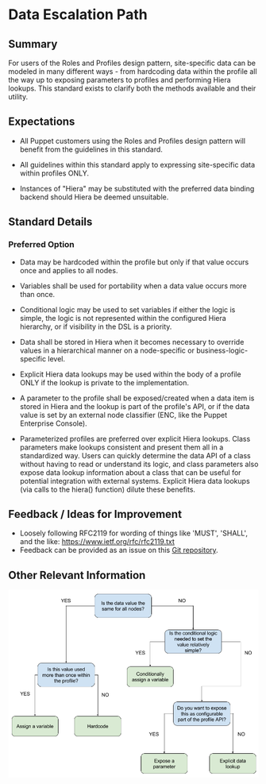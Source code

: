 # Data Escalation Path

## Summary

For users of the Roles and Profiles design pattern, site-specific data can be
modeled in many different ways - from hardcoding data within the profile all
the way up to exposing parameters to profiles and performing Hiera lookups.
This standard exists to clarify both the methods available and their utility.

## Expectations

* All Puppet customers using the Roles and Profiles design pattern will benefit
  from the guidelines in this standard.

* All guidelines within this standard apply to expressing site-specific data
  within profiles ONLY.

* Instances of "Hiera" may be substituted with the preferred data binding
  backend should Hiera be deemed unsuitable.


## Standard Details

### Preferred Option

* Data may be hardcoded within the profile but only if that value occurs once
  and applies to all nodes.

* Variables shall be used for portability when a data value occurs more than
  once.

* Conditional logic may be used to set variables if either the logic is simple,
  the logic is not represented within the configured Hiera hierarchy, or if
  visibility in the DSL is a priority.

* Data shall be stored in Hiera when it becomes necessary to override values in
  a hierarchical manner on a node-specific or business-logic-specific level.

* Explicit Hiera data lookups may be used within the body of a profile ONLY
  if the lookup is private to the implementation.

* A parameter to the profile shall be exposed/created when a data item is
  stored in Hiera and the lookup is part of the profile's API, or if the data
  value is set by an external node classifier (ENC, like the Puppet Enterprise
  Console).

* Parameterized profiles are preferred over explicit Hiera lookups.  Class
  parameters make lookups consistent and present them all in a standardized way.
  Users can quickly determine the data API of a class without having to read or
  understand its logic, and class parameters also expose data lookup information
  about a class that can be useful for potential integration with external
  systems.  Explicit Hiera data lookups (via calls to the hiera() function)
  dilute these benefits.

## Feedback / Ideas for Improvement

* Loosely following RFC2119 for wording of things like 'MUST', 'SHALL', and the like: https://www.ietf.org/rfc/rfc2119.txt
* Feedback can be provided as an issue on this [Git repository](https://github.com/puppetlabs/best-practices/issues).

## Other Relevant Information

![Data Escalation Path](images/data/data_escalation_path.png)

